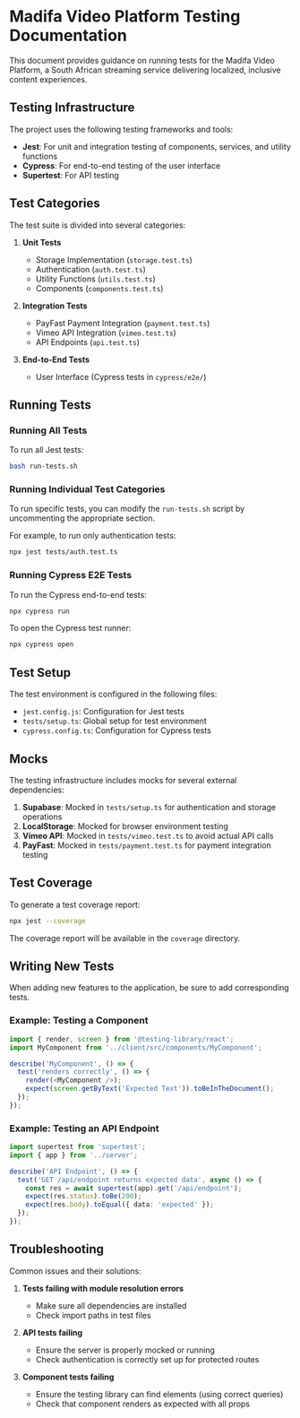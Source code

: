 # Madifa Video Platform Testing Documentation

This document provides guidance on running tests for the Madifa Video Platform, a South African streaming service delivering localized, inclusive content experiences.

## Testing Infrastructure

The project uses the following testing frameworks and tools:

- **Jest**: For unit and integration testing of components, services, and utility functions
- **Cypress**: For end-to-end testing of the user interface
- **Supertest**: For API testing

## Test Categories

The test suite is divided into several categories:

1. **Unit Tests**
   - Storage Implementation (`storage.test.ts`)
   - Authentication (`auth.test.ts`)
   - Utility Functions (`utils.test.ts`)
   - Components (`components.test.ts`)

2. **Integration Tests**
   - PayFast Payment Integration (`payment.test.ts`)
   - Vimeo API Integration (`vimeo.test.ts`)
   - API Endpoints (`api.test.ts`)

3. **End-to-End Tests**
   - User Interface (Cypress tests in `cypress/e2e/`)

## Running Tests

### Running All Tests

To run all Jest tests:

```bash
bash run-tests.sh
```

### Running Individual Test Categories

To run specific tests, you can modify the `run-tests.sh` script by uncommenting the appropriate section.

For example, to run only authentication tests:

```bash
npx jest tests/auth.test.ts
```

### Running Cypress E2E Tests

To run the Cypress end-to-end tests:

```bash
npx cypress run
```

To open the Cypress test runner:

```bash
npx cypress open
```

## Test Setup

The test environment is configured in the following files:

- `jest.config.js`: Configuration for Jest tests
- `tests/setup.ts`: Global setup for test environment
- `cypress.config.ts`: Configuration for Cypress tests

## Mocks

The testing infrastructure includes mocks for several external dependencies:

1. **Supabase**: Mocked in `tests/setup.ts` for authentication and storage operations
2. **LocalStorage**: Mocked for browser environment testing
3. **Vimeo API**: Mocked in `tests/vimeo.test.ts` to avoid actual API calls
4. **PayFast**: Mocked in `tests/payment.test.ts` for payment integration testing

## Test Coverage

To generate a test coverage report:

```bash
npx jest --coverage
```

The coverage report will be available in the `coverage` directory.

## Writing New Tests

When adding new features to the application, be sure to add corresponding tests.

### Example: Testing a Component

```typescript
import { render, screen } from '@testing-library/react';
import MyComponent from '../client/src/components/MyComponent';

describe('MyComponent', () => {
  test('renders correctly', () => {
    render(<MyComponent />);
    expect(screen.getByText('Expected Text')).toBeInTheDocument();
  });
});
```

### Example: Testing an API Endpoint

```typescript
import supertest from 'supertest';
import { app } from '../server';

describe('API Endpoint', () => {
  test('GET /api/endpoint returns expected data', async () => {
    const res = await supertest(app).get('/api/endpoint');
    expect(res.status).toBe(200);
    expect(res.body).toEqual({ data: 'expected' });
  });
});
```

## Troubleshooting

Common issues and their solutions:

1. **Tests failing with module resolution errors**
   - Make sure all dependencies are installed
   - Check import paths in test files

2. **API tests failing**
   - Ensure the server is properly mocked or running
   - Check authentication is correctly set up for protected routes

3. **Component tests failing**
   - Ensure the testing library can find elements (using correct queries)
   - Check that component renders as expected with all props